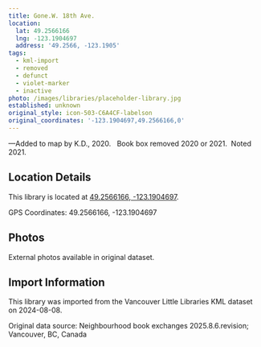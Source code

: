 ```yaml
---
title: Gone.W. 18th Ave.
location:
  lat: 49.2566166
  lng: -123.1904697
  address: '49.2566, -123.1905'
tags:
  - kml-import
  - removed
  - defunct
  - violet-marker
  - inactive
photo: /images/libraries/placeholder-library.jpg
established: unknown
original_style: icon-503-C6A4CF-labelson
original_coordinates: '-123.1904697,49.2566166,0'
---
```

—Added to map by K.D., 2020.  
Book box removed 2020 or 2021.  Noted 2021.

## Location Details

This library is located at [49.2566166, -123.1904697](https://www.google.com/maps?q=49.2566166,-123.1904697).

GPS Coordinates: 49.2566166, -123.1904697

## Photos

External photos available in original dataset.

## Import Information

This library was imported from the Vancouver Little Libraries KML dataset on 2024-08-08.

Original data source: Neighbourhood book exchanges 2025.8.6.revision; Vancouver, BC, Canada
